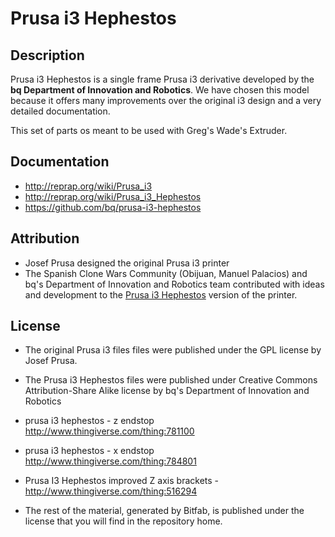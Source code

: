 # Prusa i3 Hephestos

## Description

Prusa i3 Hephestos is a single frame Prusa i3 derivative developed by the **bq Department of Innovation and Robotics**. We have chosen this model because it offers many improvements over the original i3 design and a very detailed documentation.

This set of parts os meant to be used with Greg's Wade's Extruder.


## Documentation

* http://reprap.org/wiki/Prusa_i3
* http://reprap.org/wiki/Prusa_i3_Hephestos
* https://github.com/bq/prusa-i3-hephestos


## Attribution

* Josef Prusa designed the original Prusa i3 printer
* The Spanish Clone Wars Community (Obijuan, Manuel Palacios) and bq's Department of Innovation and Robotics team contributed with ideas and development to the [Prusa i3 Hephestos](https://github.com/bq/prusa-i3-hephestos) version of the printer.



## License

* The original Prusa i3 files files were published under the GPL license by Josef Prusa.
* The Prusa i3 Hephestos files were published under Creative Commons Attribution-Share Alike license by bq's Department of Innovation and Robotics

* prusa i3 hephestos - z endstop http://www.thingiverse.com/thing:781100
* prusa i3 hephestos - x endstop http://www.thingiverse.com/thing:784801
* Prusa I3 Hephestos improved Z axis brackets - http://www.thingiverse.com/thing:516294


* The rest of the material, generated by Bitfab, is published under the license that you will find in the repository home.
